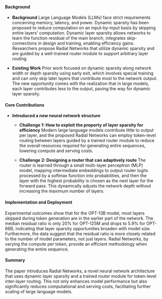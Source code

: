 #### Background
- **Background**
Large Language Models (LLMs) face strict requirements concerning memory, latency, and power. Dynamic sparsity has been proposed to reduce computation on an input-by-input basis by skipping entire layers' computation. Dynamic layer sparsity allows networks to learn the function residual of the main branch, integrates skip-connections in design and training, enabling efficiency gains. Researchers propose Radial Networks that utilize dynamic sparsity and are guided by a well-trained router module to support arbitrary layer routing.

- **Existing Work**
Prior work focused on dynamic sparsity along network width or depth sparsity using early exit, which involves special training and can only skip later layers that contribute most to the network output. The new opportunity comes with the realization that in large models, each layer contributes less to the output, paving the way for dynamic layer sparsity.

#### Core Contributions
  - **Introduced a new neural network structure**
    - **Challenge 1: How to exploit the property of layer sparsity for efficiency**
        Modern large language models contribute little to output per layer, and the proposed Radial Networks can employ token-level routing between layers guided by a trained router module to reduce the overall resources required for generating entire sequences, lowering compute and serving costs.

    - **Challenge 2: Designing a router that can adaptively route**
        The router is learned through a small multi-layer perceptron (MLP) model, mapping intermediate embeddings to output router logits processed by a softmax function into probabilities, and then the layer with the highest probability is chosen as the next layer for the forward pass. This dynamically adjusts the network depth without increasing the maximum number of layers.

#### Implementation and Deployment
Experimental outcomes show that for the OPT-13B model, most layers skipped during token generation are in the earlier part of the network. The median residual ratio is only 20% for OPT-125M and drops to 5.9% for OPT-66B, indicating that layer sparsity opportunities broaden with model size. Furthermore, the data suggest that the residual ratio is more closely related to the number of model parameters, not just layers. Radial Networks, by varying the compute per token, provide an efficient methodology when generating the entire sequence.

#### Summary
The paper introduces Radial Networks, a novel neural network architecture that uses dynamic layer sparsity and a trained router module for token-level inter-layer routing. This not only enhances model performance but also significantly reduces computational and serving costs, facilitating further scaling of large language models.